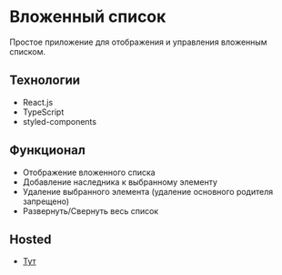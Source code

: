 # Вложенный список

Простое приложение для отображения и управления вложенным списком.

## Технологии

- React.js
- TypeScript
- styled-components

## Функционал

- Отображение вложенного списка
- Добавление наследника к выбранному элементу
- Удаление выбранного элемента (удаление основного родителя запрещено)
- Развернуть/Свернуть весь список

## Hosted 
- [Тут](https://test-v-nested-list.surge.sh/)
